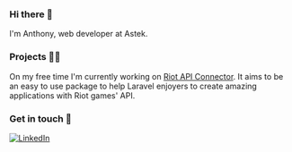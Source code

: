 ### Hi there 👋

I'm Anthony, web developer at Astek.

### Projects 👨‍💻

On my free time I'm currently working on [Riot API Connector](https://github.com/anthonyrave/riot-api-connector). It aims to be an easy to use package to help Laravel enjoyers to create amazing applications with Riot games' API.

### Get in touch 🤝

[![LinkedIn](https://img.shields.io/static/v1?label=%20&logo=linkedin&message=LinkedIn&color=0A66C2&style=for-the-badge)](https://www.linkedin.com/in/anthony-rave-5b4231144/)

<!--

Here are some ideas to get you started:

- 🔭 I’m currently working on ...
- 🌱 I’m currently learning ...
- 👯 I’m looking to collaborate on ...
- 🤔 I’m looking for help with ...
- 💬 Ask me about ...
- 📫 How to reach me: ...
- 😄 Pronouns: ...
- ⚡ Fun fact: ...
-->
